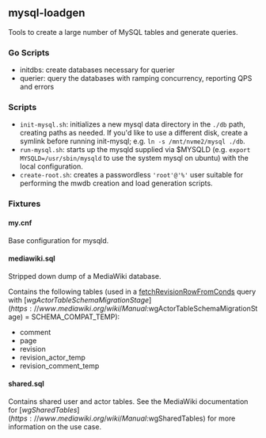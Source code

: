 ## mysql-loadgen

Tools to create a large number of MySQL tables and generate queries.

### Go Scripts

* initdbs: create databases necessary for querier
* querier: query the databases with ramping concurrency, reporting QPS and errors

### Scripts

* `init-mysql.sh`: initializes a new mysql data directory in the `./db` path, creating paths as needed.  If you'd like to use a different disk, create a symlink before running init-mysql; e.g. `ln -s /mnt/nvme2/mysql ./db`.
* `run-mysql.sh`: starts up the mysqld supplied via $MYSQLD (e.g. `export MYSQLD=/usr/sbin/mysqld` to use the system mysql on ubuntu) with the local configuration.
* `create-root.sh`: creates a passwordless `'root'@'%'` user suitable for performing the mwdb creation and load generation scripts.

### Fixtures

#### my.cnf

Base configuration for mysqld.

#### mediawiki.sql

Stripped down dump of a MediaWiki database.

Contains the following tables (used in a [fetchRevisionRowFromConds](https://github.com/wikimedia/mediawiki/blob/REL1_37/includes/Revision/RevisionStore.php#L2335) query with [$wgActorTableSchemaMigrationStage](https://www.mediawiki.org/wiki/Manual:$wgActorTableSchemaMigrationStage) = SCHEMA_COMPAT_TEMP):
- comment
- page
- revision
- revision_actor_temp
- revision_comment_temp

#### shared.sql

Contains shared user and actor tables.  See the MediaWiki documentation for [$wgSharedTables](https://www.mediawiki.org/wiki/Manual:$wgSharedTables) for more information on the use case.
